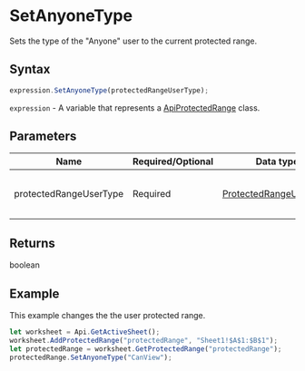 # SetAnyoneType

Sets the type of the "Anyone" user to the current protected range.

## Syntax

```javascript
expression.SetAnyoneType(protectedRangeUserType);
```

`expression` - A variable that represents a [ApiProtectedRange](../ApiProtectedRange.md) class.

## Parameters

| **Name** | **Required/Optional** | **Data type** | **Default** | **Description** |
| ------------- | ------------- | ------------- | ------------- | ------------- |
| protectedRangeUserType | Required | [ProtectedRangeUserType](../../Enumeration/ProtectedRangeUserType.md) |  | The user type of the protected range. |

## Returns

boolean

## Example

This example changes the the user protected range.

```javascript editor-xlsx
let worksheet = Api.GetActiveSheet();
worksheet.AddProtectedRange("protectedRange", "Sheet1!$A$1:$B$1");
let protectedRange = worksheet.GetProtectedRange("protectedRange");
protectedRange.SetAnyoneType("CanView");
```
